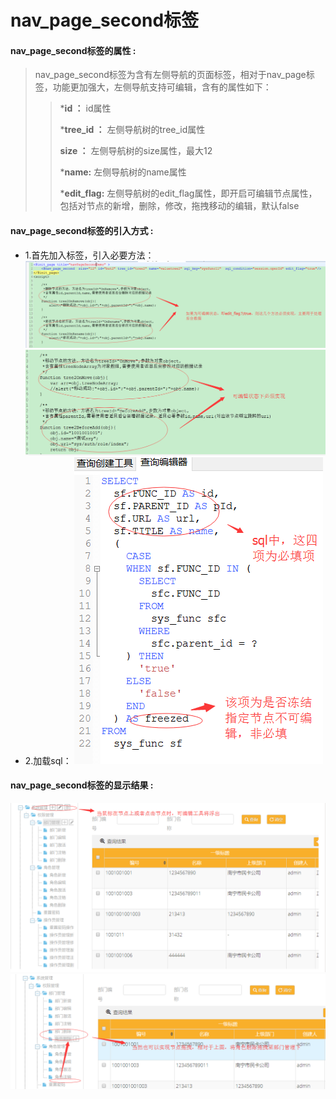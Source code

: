 # nav_page_second**标签**

#### nav_page_second**标签的属性 :**

> nav_page_second标签为含有左侧导航的页面标签，相对于nav_page标签，功能更加强大，左侧导航支持可编辑，含有的属性如下：
>
> > ***id ：** id属性
> >
> > ***tree_id ：** 左侧导航树的tree_id属性
> >
> > **size ：** 左侧导航树的size属性，最大12
> >
> > ***name:** 左侧导航树的name属性
> >
> > ***edit_flag:** 左侧导航树的edit_flag属性，即开启可编辑节点属性，包括对节点的新增，删除，修改，拖拽移动的编辑，默认false
> >

#### nav_page_second标签的引入方式 :
* 1.首先加入标签，引入必要方法：
![](/assets/nav_page_second2.png)
![](/assets/nav_page_second3.png)
* 2.加载sql：
![](/assets/nav_page_second4.png)
#### nav_page_second标签的显示结果 :
![](/assets/nav_page_second5.png)
![](/assets/nav_page_second6.png)



